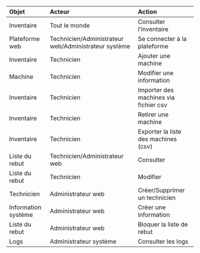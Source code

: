 

| Objet | Acteur | Action |
| :---- | :---- | :---- |
| Inventaire | Tout le monde | Consulter l’inventaire |
| Plateforme web | Technicien/Administrateur web/Administrateur système | Se connecter à la plateforme |
| Inventaire | Technicien | Ajouter une machine |
| Machine | Technicien | Modifier une information |
| Inventaire | Technicien | Importer des machines via fichier csv |
| Inventaire | Technicien | Retirer une machine |
| Inventaire | Technicien | Exporter la liste des machines (csv) |
| Liste du rebut | Technicien/Administrateur web | Consulter |
| Liste du rebut | Technicien | Modifier |
| Technicien | Administrateur web | Créer/Supprimer un technicien |
| Information système | Administrateur web | Créer une information |
| Liste du rebut | Administrateur web | Bloquer la liste de rebut |
| Logs | Administrateur système | Consulter les logs |

